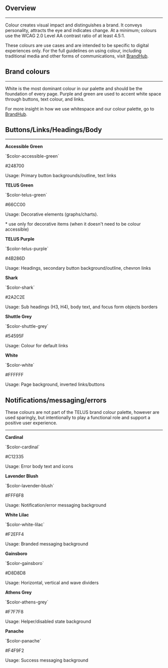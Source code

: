 
## Overview

---

Colour creates visual impact and distinguishes a brand. It conveys personality, attracts the eye and indicates change. At a minimum; colours use the WCAG 2.0 Level AA contrast ratio of at least 4.5:1.

These colours are use cases and are intended to be specific to digital experiences only. For the full guidelines on using colour, including traditional media and other forms of communications, visit [BrandHub](https://brand.telus.com/guidelines/telus-colours).

## Brand colours

---

White is the most dominant colour in our palette and should be the foundation of every page. Purple and green are used to accent white space through buttons, text colour, and links.

For more insight in how we use whitespace and our colour palette, go to [BrandHub](http://brand.telus.com/).

## Buttons/Links/Headings/Body

---

<div class="container colors">
  <div class="grid-row">
    <div class="medium-4">
      <span class="color-preview" style="background-color: rgb(36,135,0);"></span>
      <p>
        <strong>Accessible Green</strong>
      </p>
      <p>`$color-accessible-green`</p>
      <p>#248700</p>
      <p>Usage: Primary button backgrounds/outline, text links</p>
    </div>
    <div class="medium-4">
      <span class="color-preview" style="background-color: rgb(102, 204, 0);"></span>
      <p>
        <strong>TELUS Green</strong>
      </p>
      <p>`$color-telus-green`</p>
      <p>#66CC00</p>
      <p>Usage: Decorative elements (graphs/charts).</p>
      <p class="text--small">
        * use only for decorative items (when it doesn't need to be colour accessible)
      </p>
    </div>
    <div class="medium-4">
      <span class="color-preview" style="background-color: rgb(75,40,109);"></span>
      <p>
        <strong>TELUS Purple</strong>
      </p>
      <p>`$color-telus-purple`</p>
      <p>#4B286D</p>
      <p>Usage: Headings, secondary button background/outline, chevron links</p>
    </div>
  </div>
</div>

<div class="container colors">
  <div class="grid-row">
    <div class="medium-4">
      <span class="color-preview" style="background-color: rgb(42, 44, 46);"></span>
      <p>
        <strong>Shark</strong>
      </p>
      <p>`$color-shark`</p>
      <p>#2A2C2E</p>
      <p>Usage: Sub headings (H3, H4), body text, and focus form objects borders</p>
    </div>
    <div class="medium-4">
      <span class="color-preview" style="background-color: rgb(84,89,95);"></span>
      <p>
        <strong>Shuttle Grey</strong>
      </p>
      <p>`$color-shuttle-grey`
      </p>
      <p>
        #54595F
      </p>
      <p>
        Usage: Colour for default links
      </p>
    </div>
    <div class="medium-4">
      <span class="color-preview" style="background-color: rgb(255, 255, 255);"></span>
      <p>
        <strong>White</strong>
      </p>
      <p>
        `$color-white`
      </p>
      <p>
        #FFFFFF
      </p>
      <p>
        Usage: Page background, inverted links/buttons
      </p>
    </div>
  </div>
</div>


## Notifications/messaging/errors

These colours are not part of the TELUS brand colour palette, however are used sparingly, but intentionally to play a functional role and support a positive user experience.

---

<div class="container colors">
  <div class="grid-row">
    <div class="medium-4">
      <span class="color-preview" style="background-color: rgb(193,35,53);"></span>
      <p>
        <strong>Cardinal</strong>
      </p>
      <p>
        `$color-cardinal`
      </p>
      <p>
        #C12335
      </p>
      <p>
        Usage: Error body text and icons
      </p>
    </div>
    <div class="medium-4">
      <span class="color-preview" style="background-color: rgb(255,246,248);"></span>
      <p>
        <strong>Lavender Blush</strong>
      </p>
      <p>
        `$color-lavender-blush`
      </p>
      <p>
        #FFF6F8
      </p>
      <p>
        Usage: Notification/error messaging background
      </p>
    </div>
    <div class="medium-4">
      <span class="color-preview" style="background-color: rgb(242,239,244);"></span>
      <p>
        <strong>White Lilac</strong>
      </p>
      <p>
        `$color-white-lilac`
      </p>
      <p>
        #F2EFF4
      </p>
      <p>
        Usage: Branded messaging background
      </p>
    </div>
  </div>
  <div class="grid-row">
    <div class="medium-4">
      <span class="color-preview" style="background-color: rgb(216,216,216);"></span>
      <p>
        <strong>Gainsboro</strong>
      </p>
      <p>
        `$color-gainsboro`
      </p>
      <p>
        #D8D8D8
      </p>
      <p>
        Usage: Horizontal, vertical and wave dividers
      </p>
    </div>
    <div class="medium-4">
      <span class="color-preview" style="background-color: rgb(247,247,248);"></span>
      <p>
        <strong>Athens Grey</strong>
      </p>
      <p>
        `$color-athens-grey`
      </p>
      <p>
        #F7F7F8
      </p>
      <p>
        Usage: Helper/disabled state background
      </p>
    </div>
    <div class="medium-4">
      <span class="color-preview" style="background-color: rgb(244,249,242);"></span>
      <p>
        <strong>Panache</strong>
      </p>
      <p>
        `$color-panache`
      </p>
      <p>
        #F4F9F2
      </p>
      <p>
        Usage: Success messaging background
      </p>
    </div>
  </div>
